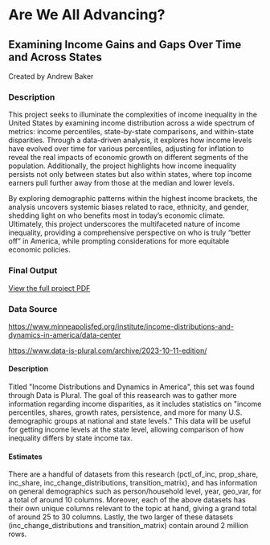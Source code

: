 # Are We All Advancing?

## Examining Income Gains and Gaps Over Time and Across States

Created by Andrew Baker

### Description

This project seeks to illuminate the complexities of income inequality in the United States by examining income distribution across a wide spectrum of metrics: income percentiles, state-by-state comparisons, and within-state disparities. Through a data-driven analysis, it explores how income levels have evolved over time for various percentiles, adjusting for inflation to reveal the real impacts of economic growth on different segments of the population. Additionally, the project highlights how income inequality persists not only between states but also within states, where top income earners pull further away from those at the median and lower levels.

By exploring demographic patterns within the highest income brackets, the analysis uncovers systemic biases related to race, ethnicity, and gender, shedding light on who benefits most in today’s economic climate. Ultimately, this project underscores the multifaceted nature of income inequality, providing a comprehensive perspective on who is truly “better off” in America, while prompting considerations for more equitable economic policies.

### Final Output

[View the full project PDF](./static_final/Are%20We%20Better%20Off_%20FINAL.pdf)

### Data Source

https://www.minneapolisfed.org/institute/income-distributions-and-dynamics-in-america/data-center

https://www.data-is-plural.com/archive/2023-10-11-edition/

#### Description
Titled "Income Distributions and Dynamics in America", this set was found through Data is Plural. The goal of this reasearch was to gather more information regarding income disparities, as it includes statistics on "income percentiles, shares, growth rates, persistence, and more for many U.S. demographic groups at national and state levels." This data will be useful for getting income levels at the state level, allowing comparison of how inequality differs by state income tax.

#### Estimates
There are a handful of datasets from this research (pctl_of_inc, prop_share, inc_share, inc_change_distributions, transition_matrix), and has information on general demographics such as person/household level, year, geo_var, for a total of around 10 columns. Moreover, each of the above datasets has their own unique columns relevant to the topic at hand, giving a grand total of around 25 to 30 columns. Lastly, the two larger of these datasets (inc_change_distributions and transition_matrix) contain around 2 million rows.


